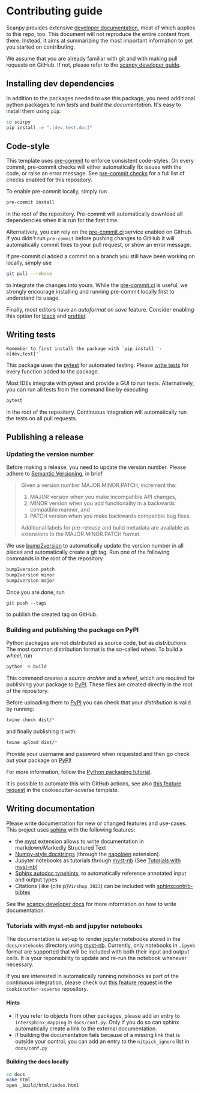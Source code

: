 # Contributing guide

Scanpy provides extensive [developer documentation][scanpy developer guide], most of which applies to this repo, too.
This document will not reproduce the entire content from there. Instead, it aims at summarizing the most important
information to get you started on contributing.

We assume that you are already familiar with git and with making pull requests on GitHub. If not, please refer
to the [scanpy developer guide][].

## Installing dev dependencies

In addition to the packages needed to _use_ this package, you need additional python packages to _run tests_ and _build
the documentation_. It's easy to install them using `pip`:

```bash
cd scirpy
pip install -e ".[dev,test,doc]"
```

## Code-style

This template uses [pre-commit][] to enforce consistent code-styles. On every commit, pre-commit checks will either
automatically fix issues with the code, or raise an error message. See [pre-commit checks](template_usage.md#pre-commit-checks) for
a full list of checks enabled for this repository.

To enable pre-commit locally, simply run

```bash
pre-commit install
```

in the root of the repository. Pre-commit will automatically download all dependencies when it is run for the first time.

Alternatively, you can rely on the [pre-commit.ci][] service enabled on GitHub. If you didn't run `pre-commit` before
pushing changes to GitHub it will automatically commit fixes to your pull request, or show an error message.

If pre-commit.ci added a commit on a branch you still have been working on locally, simply use

```bash
git pull --rebase
```

to integrate the changes into yours.
While the [pre-commit.ci][] is useful, we strongly encourage installing and running pre-commit locally first to understand its usage.

Finally, most editors have an _autoformat on save_ feature. Consider enabling this option for [black][black-editors]
and [prettier][prettier-editors].

[black-editors]: https://black.readthedocs.io/en/stable/integrations/editors.html
[prettier-editors]: https://prettier.io/docs/en/editors.html

## Writing tests

```{note}
Remember to first install the package with `pip install '-e[dev,test]'`
```

This package uses the [pytest][] for automated testing. Please [write tests][scanpy-test-docs] for every function added
to the package.

Most IDEs integrate with pytest and provide a GUI to run tests. Alternatively, you can run all tests from the
command line by executing

```bash
pytest
```

in the root of the repository. Continuous integration will automatically run the tests on all pull requests.

[scanpy-test-docs]: https://scanpy.readthedocs.io/en/latest/dev/testing.html#writing-tests

## Publishing a release

### Updating the version number

Before making a release, you need to update the version number. Please adhere to [Semantic Versioning][semver], in brief

> Given a version number MAJOR.MINOR.PATCH, increment the:
>
> 1.  MAJOR version when you make incompatible API changes,
> 2.  MINOR version when you add functionality in a backwards compatible manner, and
> 3.  PATCH version when you make backwards compatible bug fixes.
>
> Additional labels for pre-release and build metadata are available as extensions to the MAJOR.MINOR.PATCH format.

We use [bump2version][] to automatically update the version number in all places and automatically create a git tag.
Run one of the following commands in the root of the repository

```bash
bump2version patch
bump2version minor
bump2version major
```

Once you are done, run

```
git push --tags
```

to publish the created tag on GitHub.

[bump2version]: https://github.com/c4urself/bump2version

### Building and publishing the package on PyPI

Python packages are not distributed as source code, but as _distributions_. The most common distribution format is the so-called _wheel_. To build a _wheel_, run

```bash
python -m build
```

This command creates a _source archive_ and a _wheel_, which are required for publishing your package to [PyPI][]. These files are created directly in the root of the repository.

Before uploading them to [PyPI][] you can check that your _distribution_ is valid by running:

```bash
twine check dist/*
```

and finally publishing it with:

```bash
twine upload dist/*
```

Provide your username and password when requested and then go check out your package on [PyPI][]!

For more information, follow the [Python packaging tutorial][].

It is possible to automate this with GitHub actions, see also [this feature request][pypi-feature-request]
in the cookiecutter-scverse template.

[python packaging tutorial]: https://packaging.python.org/en/latest/tutorials/packaging-projects/#generating-distribution-archives
[pypi-feature-request]: https://github.com/scverse/cookiecutter-scverse/issues/88

## Writing documentation

Please write documentation for new or changed features and use-cases. This project uses [sphinx][] with the following features:

- the [myst][] extension allows to write documentation in markdown/Markedly Structured Text
- [Numpy-style docstrings][numpydoc] (through the [napoloen][numpydoc-napoleon] extension).
- Jupyter notebooks as tutorials through [myst-nb][] (See [Tutorials with myst-nb](#tutorials-with-myst-nb-and-jupyter-notebooks))
- [Sphinx autodoc typehints][], to automatically reference annotated input and output types
- Citations (like {cite:p}`Virshup_2023`) can be included with [sphinxcontrib-bibtex](https://sphinxcontrib-bibtex.readthedocs.io/)

See the [scanpy developer docs](https://scanpy.readthedocs.io/en/latest/dev/documentation.html) for more information
on how to write documentation.

### Tutorials with myst-nb and jupyter notebooks

The documentation is set-up to render jupyter notebooks stored in the `docs/notebooks` directory using [myst-nb][].
Currently, only notebooks in `.ipynb` format are supported that will be included with both their input and output cells.
It is your reponsibility to update and re-run the notebook whenever necessary.

If you are interested in automatically running notebooks as part of the continuous integration, please check
out [this feature request](https://github.com/scverse/cookiecutter-scverse/issues/40) in the `cookiecutter-scverse`
repository.

#### Hints

- If you refer to objects from other packages, please add an entry to `intersphinx_mapping` in `docs/conf.py`. Only
  if you do so can sphinx automatically create a link to the external documentation.
- If building the documentation fails because of a missing link that is outside your control, you can add an entry to
  the `nitpick_ignore` list in `docs/conf.py`

#### Building the docs locally

```bash
cd docs
make html
open _build/html/index.html
```

<!-- Links -->

[scanpy developer guide]: https://scanpy.readthedocs.io/en/latest/dev/index.html
[cookiecutter-scverse-instance]: https://cookiecutter-scverse-instance.readthedocs.io/en/latest/template_usage.html
[github quickstart guide]: https://docs.github.com/en/get-started/quickstart/create-a-repo?tool=webui
[codecov]: https://about.codecov.io/sign-up/
[codecov docs]: https://docs.codecov.com/docs
[codecov bot]: https://docs.codecov.com/docs/team-bot
[codecov app]: https://github.com/apps/codecov
[pre-commit.ci]: https://pre-commit.ci/
[readthedocs.org]: https://readthedocs.org/
[myst-nb]: https://myst-nb.readthedocs.io/en/latest/
[jupytext]: https://jupytext.readthedocs.io/en/latest/
[pre-commit]: https://pre-commit.com/
[anndata]: https://github.com/scverse/anndata
[mudata]: https://github.com/scverse/mudata
[pytest]: https://docs.pytest.org/
[semver]: https://semver.org/
[sphinx]: https://www.sphinx-doc.org/en/master/
[myst]: https://myst-parser.readthedocs.io/en/latest/intro.html
[numpydoc-napoleon]: https://www.sphinx-doc.org/en/master/usage/extensions/napoleon.html
[numpydoc]: https://numpydoc.readthedocs.io/en/latest/format.html
[sphinx autodoc typehints]: https://github.com/tox-dev/sphinx-autodoc-typehints
[pypi]: https://pypi.org/
